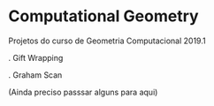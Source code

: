 # Computational Geometry

Projetos do curso de Geometria Computacional 2019.1

. Gift Wrapping

. Graham Scan

(Ainda preciso passsar alguns para aqui)
